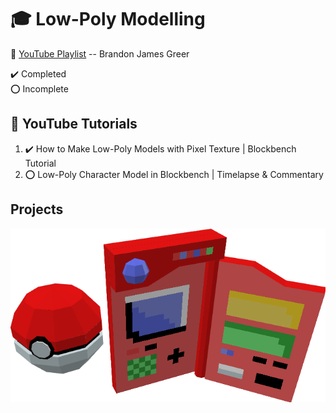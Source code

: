 # :mortar_board: Low-Poly Modelling

:link: [YouTube Playlist](https://www.youtube.com/playlist?list=PLxfQIomHccxu7iEawHA82iDFtIA6Phzd3) -- Brandon James Greer

:heavy_check_mark: Completed  
:o: Incomplete

## :beginner: YouTube Tutorials

1. :heavy_check_mark: How to Make Low-Poly Models with Pixel Texture | Blockbench Tutorial
2. :o: Low-Poly Character Model in Blockbench | Timelapse & Commentary

## Projects

![Pokeball and Pokedex](PokeballAndPokedex.png)

